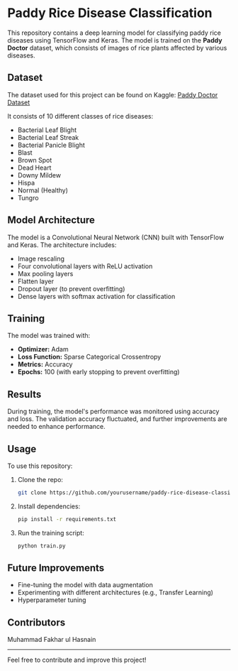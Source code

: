 # Paddy Rice Disease Classification

This repository contains a deep learning model for classifying paddy rice diseases using TensorFlow and Keras. The model is trained on the **Paddy Doctor** dataset, which consists of images of rice plants affected by various diseases.

## Dataset
The dataset used for this project can be found on Kaggle:
[Paddy Doctor Dataset](https://www.kaggle.com/datasets/imbikramsaha/paddy-doctor)

It consists of 10 different classes of rice diseases:
- Bacterial Leaf Blight
- Bacterial Leaf Streak
- Bacterial Panicle Blight
- Blast
- Brown Spot
- Dead Heart
- Downy Mildew
- Hispa
- Normal (Healthy)
- Tungro

## Model Architecture
The model is a Convolutional Neural Network (CNN) built with TensorFlow and Keras. The architecture includes:
- Image rescaling
- Four convolutional layers with ReLU activation
- Max pooling layers
- Flatten layer
- Dropout layer (to prevent overfitting)
- Dense layers with softmax activation for classification

## Training
The model was trained with:
- **Optimizer:** Adam
- **Loss Function:** Sparse Categorical Crossentropy
- **Metrics:** Accuracy
- **Epochs:** 100 (with early stopping to prevent overfitting)

## Results
During training, the model's performance was monitored using accuracy and loss. The validation accuracy fluctuated, and further improvements are needed to enhance performance.

## Usage
To use this repository:
1. Clone the repo:
   ```sh
   git clone https://github.com/yourusername/paddy-rice-disease-classification.git
   ```
2. Install dependencies:
   ```sh
   pip install -r requirements.txt
   ```
3. Run the training script:
   ```sh
   python train.py
   ```

## Future Improvements
- Fine-tuning the model with data augmentation
- Experimenting with different architectures (e.g., Transfer Learning)
- Hyperparameter tuning

## Contributors
Muhammad Fakhar ul Hasnain

---
Feel free to contribute and improve this project!

